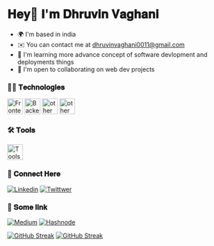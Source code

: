 #  𝐇𝐞𝐲👋 𝐈'𝐦 𝐃𝐡𝐫𝐮𝐯𝐢𝐧 𝐕𝐚𝐠𝐡𝐚𝐧𝐢

* 🌍  I'm based in india
* ✉️  You can contact me at [dhruvinvaghani0011@gmail.com](mailto:dhruvinvaghani0011@gmail.com)
* 🧠  I'm learning more advance concept of software devlopment and deployments things
* 🤝  I'm open to collaborating on web dev projects

### 👩‍💻 𝐓𝐞𝐜𝐡𝐧𝐨𝐥𝐨𝐠𝐢𝐞𝐬
<img src="https://skillicons.dev/icons?i=js,ts,tailwind,react,redux,nextjs&theme=dark"  height="36" alt="Frontend technologies"  />
<img src="https://skillicons.dev/icons?i=nodejs,expressjs,php,laravel&theme=dark"  height="36" alt="Backend technologies"  />
<img src="https://skillicons.dev/icons?i=mongodb,mysql&theme=dark"  height="36" alt="other tech"  />
<img src="https://skillicons.dev/icons?i=py&theme=dark"  height="36" alt="other tech"  />


### 🛠 𝐓𝐨𝐨𝐥𝐬
<img src="https://skillicons.dev/icons?i=git,postman,docker,vscode&theme=dark"  height="36" alt="Tools"  />

### 🤝 𝐂𝐨𝐧𝐧𝐞𝐜𝐭 𝐇𝐞𝐫𝐞
[![Linkedin](https://skillicons.dev/icons?i=linkedin)](https://www.linkedin.com/in/dhruvin-vaghani-02588123b)
[![Twittwer](https://skillicons.dev/icons?i=twitter)](https://twitter.com/Dhruvin0001)

### 🔗 𝐒𝐨𝐦𝐞 𝐥𝐢𝐧𝐤
[![Medium](https://img.shields.io/badge/Medium-12100E?style=for-the-badge&logo=medium&logoColor=white)](https://medium.com/@dhruvinvaghani0011)
[![Hashnode](https://img.shields.io/badge/Hashnode-2962FF?style=for-the-badge&logo=hashnode&logoColor=white)](https://javascript002.hashnode.dev/)

[![GitHub Streak](https://github-readme-stats.vercel.app/api?username=dhruvinvaghani001&theme=rose_pine&show_icons=true&rank_icon=github)](https://git.io/streak-stats)
[![GitHub Streak](https://streak-stats.demolab.com/?user=dhruvinvaghani001&theme=rose_pine)](https://git.io/streak-stats)

<!--
<div style="text-align:center">
<img src="https://github.com/dhruvinvaghani001/dhruvinvaghani001/assets/111104960/20c51648-f044-4e48-a4e3-7423362d9bba" height="46" alt="medium">
<img src="https://github.com/dhruvinvaghani001/dhruvinvaghani001/assets/111104960/4cf5a30c-4ef0-4c5e-ace8-4a0e85eba9c5" height="46" alt="linkedin">
<img src="https://github.com/dhruvinvaghani001/dhruvinvaghani001/assets/111104960/0cb52edb-27dc-48a9-a363-36c8463363c2" height="58" alt="twitter">
<div>
--!>


